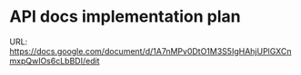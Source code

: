 # API docs implementation plan

URL: https://docs.google.com/document/d/1A7nMPv0DtO1M3S5IgHAhjUPlGXCnmxpQwIOs6cLbBDI/edit
